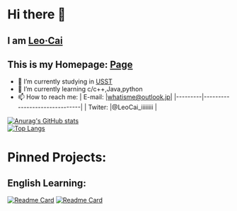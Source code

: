 # Hi there 👋
## I am [Leo·Cai](https://github.com/what-is-me)
## This is my Homepage: [Page](https://what-is-me.github.io/)
<!--
**what-is-me/what-is-me** is a ✨ _special_ ✨ repository because its `README.md` (this file) appears on your GitHub profile.

Here are some ideas to get you started:
-->
- 🔭 I’m currently studying in [USST](https://www.usst.edu.cn/)
- 🌱 I’m currently learning c/c++,Java,python
- 📫 How to reach me: 
  | E-mail: |whatisme@outlook.jp|
  |---------|-------------------------------|
  | Twiter: |@LeoCai_iiiiiiii               |
<!--
- 👯 I’m looking to collaborate on ...
- 🤔 I’m looking for help with ...
- 💬 Ask me about ...
- 📫 How to reach me: ...
- 😄 Pronouns: ...
- ⚡ Fun fact: ...
-->

[![Anurag's GitHub stats](https://github-readme-stats.vercel.app/api?username=what-is-me&show_icons=true&theme=onedark)](https://github.com/what-is-me)
<br>
[![Top Langs](https://github-readme-stats.vercel.app/api/top-langs/?username=what-is-me&layout=compact&theme=onedark)](https://github.com/what-is-me)
<br>
# Pinned Projects:
## English Learning:
   [![Readme Card](https://github-readme-stats.vercel.app/api/pin/?username=what-is-me&repo=WordListEnquiry&theme=onedark)](https://github.com/what-is-me/WordListEnquiry)
   [![Readme Card](https://github-readme-stats.vercel.app/api/pin/?username=what-is-me&repo=FastEnglishLearn&theme=onedark)](https://github.com/what-is-me/FastEnglishLearn)
